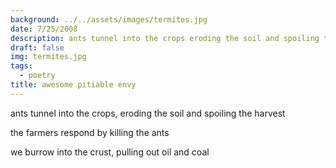 ```yaml
---
background: ../../assets/images/termites.jpg
date: 7/25/2008
description: ants tunnel into the crops eroding the soil and spoiling the harvest...
draft: false
img: termites.jpg
tags:
  - poetry
title: awesome pitiable envy
---
```


ants tunnel into the crops, eroding the soil and spoiling the harvest

the farmers respond by killing the ants

we burrow into the crust, pulling out oil and coal
